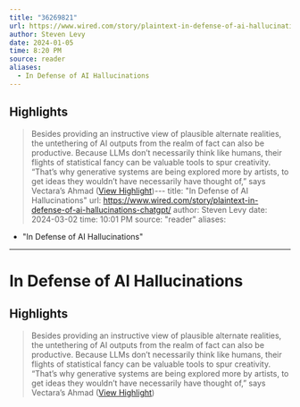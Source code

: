 ```yaml
---
title: "36269821"
url: https://www.wired.com/story/plaintext-in-defense-of-ai-hallucinations-chatgpt/
author: Steven Levy
date: 2024-01-05
time: 8:20 PM
source: reader
aliases:
  - In Defense of AI Hallucinations
---
```

## Highlights
> Besides providing an instructive view of plausible alternate realities, the untethering of AI outputs from the realm of fact can also be productive. Because LLMs don’t necessarily think like humans, their flights of statistical fancy can be valuable tools to spur creativity. “That’s why generative systems are being explored more by artists, to get ideas they wouldn’t have necessarily have thought of,” says Vectara’s Ahmad ([View Highlight](https://read.readwise.io/read/01hkd8dcf8jszh9dnm8zcr5b2t))---
title: "In Defense of AI Hallucinations"
url: https://www.wired.com/story/plaintext-in-defense-of-ai-hallucinations-chatgpt/
author: Steven Levy
date: 2024-03-02
time: 10:01 PM
source: "reader"
aliases:
  - "In Defense of AI Hallucinations"
---
# In Defense of AI Hallucinations

## Highlights
> Besides providing an instructive view of plausible alternate realities, the untethering of AI outputs from the realm of fact can also be productive. Because LLMs don’t necessarily think like humans, their flights of statistical fancy can be valuable tools to spur creativity. “That’s why generative systems are being explored more by artists, to get ideas they wouldn’t have necessarily have thought of,” says Vectara’s Ahmad ([View Highlight](https://read.readwise.io/read/01hkd8dcf8jszh9dnm8zcr5b2t))

